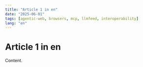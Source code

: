 ```yaml
---
title: "Article 1 in en"
date: "2025-06-01"
tags: [agentic-web, browsers, mcp, llmfeed, interoperability]
lang: "en"
---
```


# Article 1 in en

Content.
